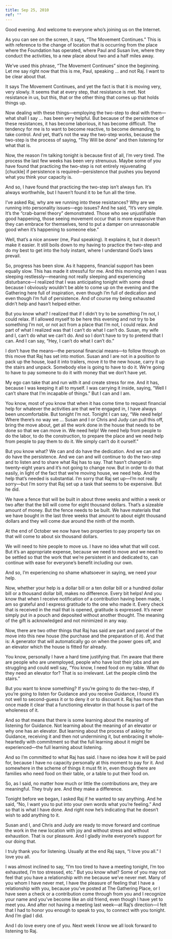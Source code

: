 ```yaml
---
title: Sep 25, 2010
ref: ""
---
```


Good evening. And welcome to everyone who&rsquo;s joining us on the
Internet.

As you can see on the screen, it says, &ldquo;The Movement
Continues.&rdquo; This is with reference to the change of location that
is occurring from the place where the Foundation has operated, where
Paul and Susan live, where they conduct the activities, to a new place
about two and a half miles away.

We&rsquo;ve used this phrase, &ldquo;The Movement Continues&rdquo; since
the beginning.  Let me say right now that this is me, Paul, speaking
&hellip; and not Raj. I want to be clear about that.

It says The Movement Continues, and yet the fact is that it is moving
very, very slowly. It seems that at every step, that resistance is met.
Not resistance in us, but this, that or the other thing that comes up
that holds things up.

Now dealing with these things&mdash;employing the two-step to deal with
them&mdash;what shall I say &hellip; has been very helpful. But because
of the persistence of these resistances, it has become laborious, it has
become difficult. The tendency for me is to want to become reactive, to
become demanding, to take control. And yet, that&rsquo;s not the way the
two-step works, because the two-step is the process of saying,
&ldquo;Thy Will be done&rdquo; and then listening for what that is.

Now, the reason I&rsquo;m talking tonight is because first of all,
I&rsquo;m very tired. The process the last few weeks has been very
strenuous. Maybe some of you have found that practicing the two-step is
not entirely rejuvenating [chuckle] if persistence is
required&mdash;persistence that pushes you beyond what you think your
capacity is.

And so, I have found that practicing the two-step isn&rsquo;t always
fun. It&rsquo;s always worthwhile, but I haven&rsquo;t found it to be
fun all the time.

I&rsquo;ve asked Raj, why are we running into these resistances? Why are
we running into personality issues&mdash;ego issues? And he said,
&ldquo;It&rsquo;s very simple. It&rsquo;s the &ldquo;crab-barrel
theory&rdquo; demonstrated. Those who see unjustifiable good happening,
those seeing movement occur that is more expansive than they can embrace
for themselves, tend to put a damper on unreasonable good when
it&rsquo;s happening to someone else.&rdquo;

Well, that&rsquo;s a nice answer (me, Paul speaking). It explains it,
but it doesn&rsquo;t make it easier. It still boils down to my having to
practice the two-step and do my best to get into the holy instant, where
I understand God&rsquo;s laws prevail.

So, progress has been slow. As it happens, financial support has been
equally slow. This has made it stressful for me. And this morning when I
was sleeping restlessly&mdash;meaning not really sleeping and
experiencing disturbance&mdash;I realized that I was anticipating
tonight with some dread because I obviously wouldn&rsquo;t be able to
come up on the evening and the Gathering here full of inspiration, even
though I&rsquo;m full of dedication and even though I&rsquo;m full of
persistence. And of course my being exhausted didn&rsquo;t help and
hasn&rsquo;t helped either.

But you know what? I realized that if I didn&rsquo;t try to be something
I&rsquo;m not, I could relax. If I allowed myself to be here this
evening and not try to be something I&rsquo;m not, or not act from a
place that I&rsquo;m not, I could relax.  And part of what I realized
was that I can&rsquo;t do what I can&rsquo;t do. Susan, my wife and I,
can&rsquo;t do what we can&rsquo;t do. And so I don&rsquo;t have to try
to pretend that I can.  And I can say, &ldquo;Hey, I can&rsquo;t do what
I can&rsquo;t do.&rdquo;

I don&rsquo;t have the means&mdash;the personal financial means&mdash;to
follow through on this move that Raj has set into motion. Susan and I
are not in a position to pack up the house, load it into trailers, move
it to the new house, carry it up the stairs and unpack. Somebody else is
going to have to do it. We&rsquo;re going to have to pay someone to do
it with money that we don&rsquo;t have yet.

My ego can take that and run with it and create stress for me. And it
has, because I was keeping it all to myself. I was carrying it inside,
saying, &ldquo;Well I can&rsquo;t share that I&rsquo;m incapable of
things.&rdquo; But I can and I am.

You know, most of you know that when it has come time to request
financial help for whatever the activities are that we&rsquo;re engaged
in, I have always been uncomfortable. But tonight I&rsquo;m not. Tonight
I can say, &ldquo;We need help! Where there&rsquo;s no way we &hellip;
Susan and I or Chris and Judy can pull this off, bring the move about,
get all the work done in the house that needs to be done so that we can
move in. We need help! We need help from people to do the labor, to do
the construction, to prepare the place and we need help from people to
pay them to do it. We simply can&rsquo;t do it ourself.&rdquo;

But you know what? We can and do have the dedication. And we can and do
have the persistence. And we can and will continue to do the two-step
and to listen and to share what Raj has to say. That hasn&rsquo;t
changed in twenty-eight years and it&rsquo;s not going to change now.
But in order to do that easily, in light of the fact that we&rsquo;re
moving house, we need help. And the help that&rsquo;s needed is
substantial. I&rsquo;m sorry that Raj set up&mdash;I&rsquo;m not really
sorry&mdash;but I&rsquo;m sorry that Raj set up a task that seems to be
expensive. But he did.

We have a fence that will be built in about three weeks and within a
week or two after that the bill will come for eight thousand dollars.
That&rsquo;s a sizeable amount of money. But the fence needs to be
built. We have materials that we have bought in the last three weeks
that amount to about eight thousand dollars and they will come due
around the ninth of the month.

At the end of October we now have two properties to pay property tax on
that will come to about six thousand dollars.

We will need to hire people to move us. I have no idea what that will
cost. But it&rsquo;s an appropriate expense, because we need to move and
we need to be settled so that the work that we&rsquo;re persistent in
and dedicated to, can continue with ease for everyone&rsquo;s benefit
including our own.

And so, I&rsquo;m experiencing no shame whatsoever in saying, we need
your help.

Now, whether your help is a dollar bill or a ten dollar bill or a
hundred dollar bill or a thousand dollar bill, makes no difference.
Every bit helps! And you know that when I receive notification of a
contribution having been made, I am so grateful and I express gratitude
to the one who made it. Every check that is received in the mail that is
opened, gratitude is expressed. It&rsquo;s never simply put in a pouch
and deposited without another thought. The meaning of the gift is
acknowledged and not minimized in any way.

Now, there are two other things that Raj has said are part and parcel of
the move into this new house (the purchase and the preparation of it).
And that is: A generator that will automatically go on when the power
goes off, and an elevator which the house is fitted for already.

You know, personally I have a hard time justifying that. I&rsquo;m aware
that there are people who are unemployed, people who have lost their
jobs and are struggling and could well say, &ldquo;You know, I need food
on my table. What do they need an elevator for? That is so irrelevant.
Let the people climb the stairs.&rdquo;

But you want to know something? If you&rsquo;re going to do the
two-step, if you&rsquo;re going to listen for Guidance and you receive
Guidance, I found it&rsquo;s not well to second-guess it or to deny it
or to discount it. Raj has more than once made it clear that a
functioning elevator in that house is part of the wholeness of it.

And so that means that there is some learning about the meaning of
listening for Guidance. Not learning about the meaning of an elevator or
why one has an elevator. But learning about the process of asking for
Guidance, receiving it and then not undermining it, but embracing it
whole-heartedly with commitment so that the full learning about it might
be experienced&mdash;the full learning about listening.

And so I&rsquo;m committed to what Raj has said. I have no idea how it
will be paid for, because I have no capacity personally at this moment
to pay for it. And somewhere in the scheme of things it must fit in,
even though there are families who need food on their table, or a table
to put their food on.

So, as I said, no matter how much or little the contributions are, they
are meaningful. They truly are. And they make a difference.

Tonight before we began, I asked Raj if he wanted to say anything. And
he said, &ldquo;No, I want you to put into your own words what
you&rsquo;re feeling.&rdquo; And so that is what I have done. And right
now he&rsquo;s indicating that he doesn&rsquo;t wish to add anything to
it.

Susan and I, and Chris and Judy are ready to move forward and continue
the work in the new location with joy and without stress and without
exhaustion. That is our pleasure. And I gladly invite everyone&rsquo;s
support for our doing that.

I truly thank you for listening. Usually at the end Raj says, &ldquo;I
love you all.&rdquo; I love you all.

I was almost inclined to say, &ldquo;I&rsquo;m too tired to have a
meeting tonight, I&rsquo;m too exhausted, I&rsquo;m too stressed,
etc.&rdquo; But you know what? Some of you may not feel that you have a
relationship with me because we&rsquo;ve never met. Many of you whom I
have never met, I have the pleasure of feeling that I have a
relationship with you, because you&rsquo;ve posted at The Gathering
Place, or I have seen a check or a contribution come through from you
and I recognize your name and you&rsquo;ve become like an old friend,
even though I have yet to meet you. And after not having a meeting last
week&mdash;at Raj&rsquo;s direction&mdash;I felt that I had to honor you
enough to speak to you, to connect with you tonight. And I&rsquo;m glad
I did.

And I do love every one of you. Next week I know we all look forward to
listening to Raj.

